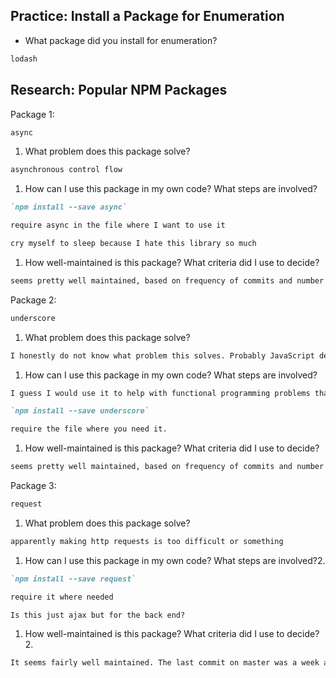 ## Practice: Install a Package for Enumeration

- What package did you install for enumeration?

```md
lodash
```

## Research: Popular NPM Packages

Package 1:
```md
async
```
1.  What problem does this package solve?
```md
asynchronous control flow
```
1.  How can I use this package in my own code? What steps are involved?
```md
`npm install --save async`

require async in the file where I want to use it

cry myself to sleep because I hate this library so much
```
1.  How well-maintained is this package? What criteria did I use to decide?
```md
seems pretty well maintained, based on frequency of commits and number of active and closed issues/pull requests.
```

Package 2:
```md
underscore
```
1.  What problem does this package solve?
```md
I honestly do not know what problem this solves. Probably JavaScript devs not having enough random dependencies.
```
1.  How can I use this package in my own code? What steps are involved?
```md
I guess I would use it to help with functional programming problems that I don't know I have yet?

`npm install --save underscore`

require the file where you need it.
```
1.  How well-maintained is this package? What criteria did I use to decide?
```md
seems pretty well maintained, based on frequency of commits and number of active and closed issues/pull requests.
```

Package 3:
```md
request
```
1.  What problem does this package solve?
```md
apparently making http requests is too difficult or something
```
1.  How can I use this package in my own code? What steps are involved?2.
```md
`npm install --save request`

require it where needed

Is this just ajax but for the back end?
```
1.  How well-maintained is this package? What criteria did I use to decide?2.
```md
It seems fairly well maintained. The last commit on master was a week ago and it has 422 open issues, which leads me to believe they are in the middle of implementing stuff.
```
